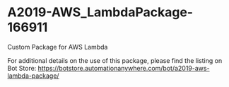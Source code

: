 # A2019-AWS_LambdaPackage-166911
Custom Package for AWS Lambda

For additional details on the use of this package, please find the listing on Bot Store: https://botstore.automationanywhere.com/bot/a2019-aws-lambda-package/
